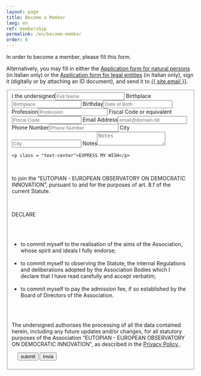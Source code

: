 ```yaml
---
layout: page
title: Become a Member
lang: en
ref: membership
permalink: /en/become-member
order: 6
---
```


In order to become a member, please fill this form.

Alternatively, you may fill in either the [Application form for natural persons](/assets/docs/eutopian-adesione-persone-fisiche.docx) (in Italian only) or the [Application form for legal entities](/assets/docs/eutopian-adesione-persone-giuridiche.docx) (in Italian only), sign it (digitally or by attaching an ID document), and send it to <a href="mailto:{{ site.email }}">{{ site.email }}</a>.

<form id="fs-frm" name="registration-form" accept-charset="utf-8" action="https://formspree.io/{{ site.email }}" method="post">
  <fieldset id="fs-frm-inputs">
    <label for="full-name">I the undersigned</label><input type="text" name="full-name" id="full-name" placeholder="Full Name" required>
    <label for="birth-place">Birthplace</label><input type="text" name="birth-place" id="birth-place" placeholder="Birthplace" required>
    <label for="birth-date">Birthday</label><input type="text" name="birth-date" id="birth-date" placeholder="Date of Birth" required>
    <label for="profession">Profession</label><input type="text" name="profession" id="profession" placeholder="Profession" required>
    <label for="fiscal-code">Fiscal Code or equivalent</label><input type="text" name="fiscal-code" id="fiscal-code" placeholder="Fiscal Code" required>
    <label for="email-address">Email Address</label><input type="email" name="_replyto" id="email-address" placeholder="email@domain.tld" required>
    <label for="phone-number">Phone Number</label><input type="text" name="phone-number" id="phone-number" placeholder="Phone Number" required>
    <label for="city">City</label><input type="text" name="city" id="city" placeholder="City" required>
    <label for="note">Notes</label><textarea rows="2" name="note" id="note" placeholder="Notes"></textarea>
    <input type="hidden" name="_language" value="{{ page.lang }}" />
    <input type="hidden" name="_subject" id="email-subject" value="Registration Form Submission">

    <p class = "text-center">EXPRESS MY WISH</p>

    <p class="text-justify">to join the “EUTOPIAN - EUROPEAN OBSERVATORY ON DEMOCRATIC INNOVATION”, pursuant to and for the purposes of art. 8.f of the current Statute.</p>

    <p class = "text-center"> DECLARE </p>

    <ul class = "text-justify">
      <li>to commit myself to the realisation of the aims of the Association, whose spirit and ideals I fully endorse;</li>
      <li>to commit myself to observing the Statute, the internal Regulations and deliberations adopted by the Association Bodies which I declare that I have read carefully and accept verbatim;</li>
      <li>to commit myself to pay the admission fee, if so established by the Board of Directors of the Association.</li>
    </ul>

    <p class="text-justify">The undersigned authorises the processing of all the data contained herein, including any future updates and/or changes, for all statutory purposes of the Association “EUTOPIAN - EUROPEAN OBSERVATORY ON DEMOCRATIC INNOVATION”, as described in the <a href="/en/privacy-policy"> Privacy Policy </a>.</p>

    <input type = "submit" value = "submit">
    <input type="submit" value="Invia">
  </fieldset>
</form>
